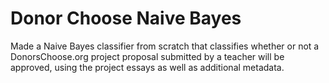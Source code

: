 # Donor Choose Naive Bayes
  Made a Naive Bayes classifier from scratch that classifies whether or not a DonorsChoose.org project proposal submitted by a teacher will be approved, using the project essays  as well as additional metadata.
